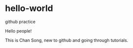# hello-world
github practice

Hello people!

This is Chan Song, new to github and going through tutorials.
